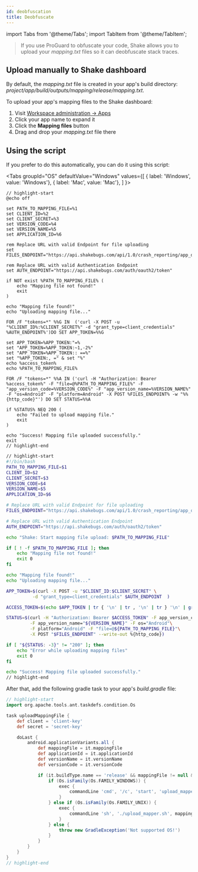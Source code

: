 ```yaml
---
id: deobfuscation
title: Deobfuscate
---
```


import Tabs from '@theme/Tabs';
import TabItem from '@theme/TabItem';

> If you use ProGuard to obfuscate your code, Shake allows you to upload your _mapping.txt_ files so it can deobfuscate stack traces.

## Upload manually to Shake dashboard

By default, the _mapping.txt_ file is created in your app's build directory: _project/app/build/outputs/mapping/release/mapping.txt_.

To upload your app's mapping files to the Shake dashboard:

1. Visit [Workspace administration → Apps](https://app.shakebugs.com)
1. Click your app name to expand it
1. Click the **Mapping files** button
1. Drag and drop your _mapping.txt_ file there

## Using the script

If you prefer to do this automatically, you can do it using this script:

<Tabs
groupId="OS"
defaultValue="Windows"
values={[
{ label: 'Windows', value: 'Windows'},
{ label: 'Mac', value: 'Mac'},
]
}>

<TabItem value="Windows">

```batch title="upload_mapper.bat"
// highlight-start
@echo off

set PATH_TO_MAPPING_FILE=%1
set CLIENT_ID=%2
set CLIENT_SECRET=%3
set VERSION_CODE=%4
set VERSION_NAME=%5
set APPLICATION_ID=%6

rem Replace URL with valid Endpoint for file uploading
set FILES_ENDPOINT="https://api.shakebugs.com/api/1.0/crash_reporting/app_debug_file/%APPLICATION_ID%"

rem Replace URL with valid Authentication Endpoint
set AUTH_ENDPOINT="https://api.shakebugs.com/auth/oauth2/token"

if NOT exist %PATH_TO_MAPPING_FILE% (
    echo "Mapping file not found!"
    exit
)

echo "Mapping file found!"
echo "Uploading mapping file..."

FOR /F "tokens=*" %%G IN  ('curl -X POST -u "%CLIENT_ID%:%CLIENT_SECRET%" -d "grant_type=client_credentials" %AUTH_ENDPOINT%')DO SET APP_TOKEN=%%G

set APP_TOKEN=%APP_TOKEN:"=%
set "APP_TOKEN=%APP_TOKEN:~1,-2%"
set "APP_TOKEN=%APP_TOKEN:: ==%"
set "%APP_TOKEN:, =" & set "%"
echo %access_token%
echo %PATH_TO_MAPPING_FILE%

FOR /F "tokens=*" %%A IN ('curl -H "Authorization: Bearer %access_token%" -F "file=@%PATH_TO_MAPPING_FILE%" -F "app_version_code=%VERSION_CODE%" -F "app_version_name=%VERSION_NAME%" -F "os=Android" -F "platform=Android" -X POST %FILES_ENDPOINT% -w "%%{http_code}"') DO SET STATUS=%%A

if %STATUS% NEQ 200 (
    echo "Failed to upload mapping file."
    exit
)

echo "Success! Mapping file uploaded successfully."
exit
// highlight-end
```

</TabItem><TabItem value="Mac">

```bash title="upload_mapper.sh"
// highlight-start
#!/bin/bash
PATH_TO_MAPPING_FILE=$1
CLIENT_ID=$2
CLIENT_SECRET=$3
VERSION_CODE=$4
VERSION_NAME=$5
APPLICATION_ID=$6

# Replace URL with valid Endpoint for file uploading
FILES_ENDPOINT="https://api.shakebugs.com/api/1.0/crash_reporting/app_debug_file/$APPLICATION_ID"

# Replace URL with valid Authentication Endpoint
AUTH_ENDPOINT="https://api.shakebugs.com/auth/oauth2/token"

echo "Shake: Start mapping file upload: $PATH_TO_MAPPING_FILE"

if [ ! -f $PATH_TO_MAPPING_FILE ]; then
    echo "Mapping file not found!"
    exit 0
fi

echo "Mapping file found!"
echo "Uploading mapping file..."

APP_TOKEN=$(curl -X POST -u "$CLIENT_ID:$CLIENT_SECRET" \
          -d "grant_type=client_credentials" $AUTH_ENDPOINT  )

ACCESS_TOKEN=$(echo $APP_TOKEN | tr { '\n' | tr , '\n' | tr } '\n' | grep "access_token" | awk  -F'"' '{print $4}')

STATUS=$(curl -H "Authorization: Bearer $ACCESS_TOKEN" -F app_version_code="${VERSION_CODE}"\
         -F app_version_name="${VERSION_NAME}" -F os="Android"\
         -F platform="Android" -F "file=@${PATH_TO_MAPPING_FILE}"\
         -X POST "$FILES_ENDPOINT" --write-out %{http_code})

if [ "${STATUS: -3}" != "200" ]; then
    echo "Error while uploading mapping files"
    exit 0
fi

echo "Success! Mapping file uploaded successfully."
// highlight-end
```

</TabItem></Tabs>

After that, add the following gradle task to your app's _build.gradle_ file:

```groovy title="build.gradle"
// highlight-start
import org.apache.tools.ant.taskdefs.condition.Os

task uploadMappingFile {
    def client = 'client-key'
    def secret = 'secret-key'

    doLast {
        android.applicationVariants.all {
            def mappingFile = it.mappingFile
            def applicationId = it.applicationId
            def versionName = it.versionName
            def versionCode = it.versionCode

            if (it.buildType.name == 'release' && mappingFile != null && mappingFile.exists()) {
                if (Os.isFamily(Os.FAMILY_WINDOWS)) {
                    exec {
                        commandLine 'cmd', '/c', 'start', 'upload_mapper.bat', mappingFile, client, secret, versionCode,versionName, applicationId
                    }
                } else if (Os.isFamily(Os.FAMILY_UNIX)) {
                    exec {
                        commandLine 'sh', './upload_mapper.sh', mappingFile, client, secret, versionCode, versionName,applicationId
                    }
                } else {
                    throw new GradleException('Not supported OS!')
                }
            }
        }
    }
}
// highlight-end
```
